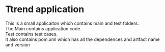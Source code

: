 # Ttrend application

This is a small applicaiton which contains main and test folders.  
The Main contains application code.  
Test contains test cases.  
It also contains pom.xml which has all the dependences and artfact name and version


